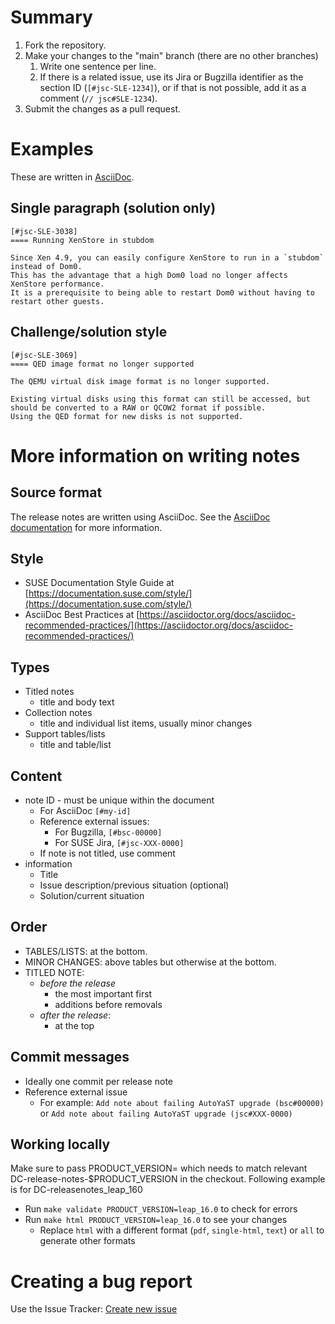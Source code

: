 # Summary

1. Fork the repository.
2. Make your changes to the "main" branch (there are no other branches)
    1. Write one sentence per line.
    2. If there is a related issue, use its Jira or Bugzilla identifier as the section ID (`[#jsc-SLE-1234]`), or if that is not possible, add it as a comment (`// jsc#SLE-1234`).
3. Submit the changes as a pull request.


# Examples

These are written in [AsciiDoc](#source-format).

## Single paragraph (solution only)

```asciidoc	
[#jsc-SLE-3038]
==== Running XenStore in stubdom
 
Since Xen 4.9, you can easily configure XenStore to run in a `stubdom` instead of Dom0.
This has the advantage that a high Dom0 load no longer affects XenStore performance.
It is a prerequisite to being able to restart Dom0 without having to restart other guests.
```

## Challenge/solution style
```asciidoc	
[#jsc-SLE-3069]
==== QED image format no longer supported
 
The QEMU virtual disk image format is no longer supported.
 
Existing virtual disks using this format can still be accessed, but should be converted to a RAW or QCOW2 format if possible.
Using the QED format for new disks is not supported.
```

# More information on writing notes

## Source format

The release notes are written using AsciiDoc. See the [AsciiDoc documentation](https://asciidoctor.org/docs/asciidoc-writers-guide/) for more information.

## Style

* SUSE Documentation Style Guide at [https://documentation.suse.com/style/](https://documentation.suse.com/style/)
* AsciiDoc Best Practices at [https://asciidoctor.org/docs/asciidoc-recommended-practices/](https://asciidoctor.org/docs/asciidoc-recommended-practices/)

## Types

* Titled notes
    * title and body text
* Collection notes
    * title and individual list items, usually minor changes
* Support tables/lists
    * title and table/list

## Content

* note ID - must be unique within the document
    * For AsciiDoc `[#my-id]`
    * Reference external issues:
        * For Bugzilla, `[#bsc-00000]`
        * For SUSE Jira, `[#jsc-XXX-0000]`
    * If note is not titled, use comment
* information
    * Title
    * Issue description/previous situation (optional)
    * Solution/current situation

## Order

* TABLES/LISTS: at the bottom.
* MINOR CHANGES: above tables but otherwise at the bottom.
* TITLED NOTE:
    * _before the release_
        * the most important first
        * additions before removals
    * _after the release_:
        * at the top

## Commit messages
* Ideally one commit per release note
* Reference external issue
    * For example: `Add note about failing AutoYaST upgrade (bsc#00000)` or `Add note about failing AutoYaST upgrade (jsc#XXX-0000)`

## Working locally

Make sure to pass PRODUCT_VERSION= which needs to match relevant DC-release-notes-$PRODUCT_VERSION in the checkout.
Following example is for DC-releasenotes_leap_160

* Run `make validate PRODUCT_VERSION=leap_16.0` to check for errors
* Run `make html PRODUCT_VERSION=leap_16.0` to see your changes
    * Replace `html` with a different format (`pdf`, `single-html`, `text`) or `all` to generate other formats

# Creating a bug report

Use the Issue Tracker: [Create new issue](https://github.com/SUSE/release-notes/issues/new/choose)

